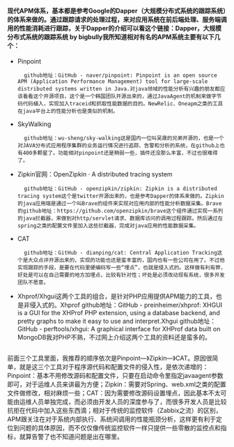 #### 现代APM体系，基本都是参考Google的Dapper（大规模分布式系统的跟踪系统）的体系来做的。通过跟踪请求的处理过程，来对应用系统在前后端处理、服务端调用的性能消耗进行跟踪，关于Dapper的介绍可以看这个链接：Dapper，大规模分布式系统的跟踪系统 by bigbully我所知道相对有名的APM系统主要有以下几个：

- Pinpoint
  ```
    github地址：GitHub - naver/pinpoint: Pinpoint is an open source APM (Application Performance Management) tool for large-scale distributed systems written in Java.对java领域的性能分析有兴趣的朋友都应该看看这个开源项目，这个是一个韩国团队开源出来的，通过JavaAgent的机制来做字节码代码植入，实现加入traceid和抓取性能数据的目的。NewRelic、Oneapm之类的工具在java平台上的性能分析也是类似的机制。
  ```
- SkyWalking
  ```
    github地址：wu-sheng/sky-walking这是国内一位叫吴晟的兄弟开源的，也是一个对JAVA分布式应用程序集群的业务运行情况进行追踪、告警和分析的系统，在github上也有400多颗星了。功能相对pinpoint还是稍弱一些，插件还没那么丰富，不过也很难得了。
  ```
- Zipkin官网：OpenZipkin · A distributed tracing system
  ```
    github地址：GitHub - openzipkin/zipkin: Zipkin is a distributed tracing system这个是twitter开源出来的，也是参考Dapper的体系来做的。Zipkin的java应用端是通过一个叫Brave的组件来实现对应用内部的性能分析数据采集。Brave的github地址：https://github.com/openzipkin/brave这个组件通过实现一系列的java拦截器，来做到对http/servlet请求、数据库访问的调用过程跟踪。然后通过在spring之类的配置文件里加入这些拦截器，完成对java应用的性能数据采集。
  ```
- CAT
  ```
    github地址：GitHub - dianping/cat: Central Application Tracking这个是大众点评开源出来的，实现的功能也还是蛮丰富的，国内也有一些公司在用了。不过他实现跟踪的手段，是要在代码里硬编码写一些“埋点”，也就是侵入式的。这样做有利有弊，好处是可以在自己需要的地方加埋点，比较有针对性；坏处是必须改动现有系统，很多开发团队不愿意。
  ```
- Xhprof/Xhgui这两个工具的组合，是针对PHP应用提供APM能力的工具，也是非侵入式的。Xhprof github地址：GitHub - preinheimer/xhprof: XHGUI is a GUI for the XHProf PHP extension, using a database backend, and pretty graphs to make it easy to use and interpret.Xhgui github地址：GitHub - perftools/xhgui: A graphical interface for XHProf data built on MongoDB我对PHP不熟，不过网上介绍这两个工具的资料还是蛮多的。
  ```

前面三个工具里面，我推荐的顺序依次是Pinpoint—》Zipkin—》CAT。原因很简单，就是这三个工具对于程序源代码和配置文件的侵入性，是依次递增的：Pinpoint：基本不用修改源码和配置文件，只要在启动命令里指定javaagent参数即可，对于运维人员来讲最为方便；Zipkin：需要对Spring、web.xml之类的配置文件做修改，相对麻烦一些；CAT：因为需要修改源码设置埋点，因此基本不太可能由运维人员单独完成，而必须由开发人员的深度参与了，而很多开发人员是比较抗拒在代码中加入这些东西滴；相对于传统的监控软件（Zabbix之流）的区别，APM跟关注在对于系统内部执行、系统间调用的性能瓶颈分析，这样更有利于定位到问题的具体原因，而不仅仅像传统监控软件一样只提供一些零散的监控点和指标，就算告警了也不知道问题是出在哪里。
